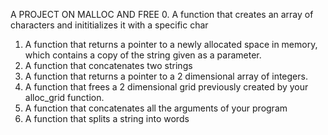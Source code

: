 A PROJECT ON MALLOC AND FREE
0. A function that creates an array of characters and inititializes it with a specific char
1. A function that returns a pointer to a newly allocated space in memory, which contains a copy of the string given as a parameter.
2. A function that concatenates two strings
3. A function that returns a pointer to a 2 dimensional array of integers.
4. A function that frees a 2 dimensional grid previously created by your alloc_grid function.
5. A function that concatenates all the arguments of your program
6. A function that splits a string into words
